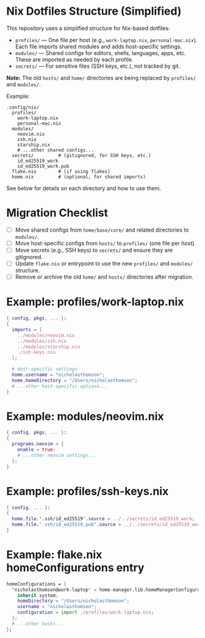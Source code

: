 # Nix Dotfiles Structure (Simplified)

This repository uses a simplified structure for Nix-based dotfiles:

- `profiles/` — One file per host (e.g., `work-laptop.nix`, `personal-mac.nix`). Each file imports shared modules and adds host-specific settings.
- `modules/` — Shared configs for editors, shells, languages, apps, etc. These are imported as needed by each profile.
- `secrets/` — For sensitive files (SSH keys, etc.), not tracked by git.

**Note:** The old `hosts/` and `home/` directories are being replaced by `profiles/` and `modules/`.

Example:

```
.config/nix/
  profiles/
    work-laptop.nix
    personal-mac.nix
  modules/
    neovim.nix
    zsh.nix
    starship.nix
    # ...other shared configs...
  secrets/         # (gitignored, for SSH keys, etc.)
    id_ed25519_work
    id_ed25519_work.pub
  flake.nix        # (if using flakes)
  home.nix         # (optional, for shared imports)
```

See below for details on each directory and how to use them.

# Migration Checklist

- [ ] Move shared configs from `home/base/core/` and related directories to `modules/`.
- [ ] Move host-specific configs from `hosts/` to `profiles/` (one file per host).
- [ ] Move secrets (e.g., SSH keys) to `secrets/` and ensure they are gitignored.
- [ ] Update `flake.nix` or entrypoint to use the new `profiles/` and `modules/` structure.
- [ ] Remove or archive the old `home/` and `hosts/` directories after migration.

# Example: profiles/work-laptop.nix

```nix
{ config, pkgs, ... }:
{
  imports = [
    ../modules/neovim.nix
    ../modules/zsh.nix
    ../modules/starship.nix
    ./ssh-keys.nix
  ];

  # Host-specific settings
  home.username = "nicholasthomson";
  home.homeDirectory = "/Users/nicholasthomson";
  # ...other host-specific options...
}
```

# Example: modules/neovim.nix

```nix
{ config, pkgs, ... }:
{
  programs.neovim = {
    enable = true;
    # ...other neovim settings...
  };
}
```

# Example: profiles/ssh-keys.nix

```nix
{ config, ... }:
{
  home.file.".ssh/id_ed25519".source = ../../secrets/id_ed25519_work;
  home.file.".ssh/id_ed25519.pub".source = ../../secrets/id_ed25519_work.pub;
}
```

# Example: flake.nix homeConfigurations entry

```nix
homeConfigurations = {
  "nicholasthomson@work-laptop" = home-manager.lib.homeManagerConfiguration {
    inherit system;
    homeDirectory = "/Users/nicholasthomson";
    username = "nicholasthomson";
    configuration = import ./profiles/work-laptop.nix;
  };
  # ...other hosts...
};
``` 